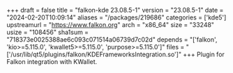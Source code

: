 +++
draft = false
title = "falkon-kde 23.08.5-1"
version = "23.08.5-1"
date = "2024-02-20T10:09:14"
aliases = "/packages/219686"
categories = ['kde5']
upstreamurl = "https://www.falkon.org"
arch = "x86_64"
size = "33248"
usize = "108456"
sha1sum = "718373e0025388ae6c093c071514a06739d7c02d"
depends = "['falkon', 'kio>=5.115.0', 'kwallet5>=5.115.0', 'purpose>=5.115.0']"
files = "['/usr/lib/qt5/plugins/falkon/KDEFrameworksIntegration.so']"
+++
Plugin for Falkon integration with KWallet.